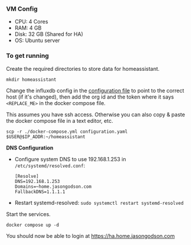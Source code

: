### VM Config
- CPU: 4 Cores
- RAM: 4 GB
- Disk: 32 GB (Shared for HA)
- OS: Ubuntu server

### To get running

Create the required directories to store data for homeassistant.

`mkdir homeassistant`

Change the influxdb config in the [configuration file](./configuration.yaml) to point to the correct host (if it's changed), then add the org id and the token where it says `<REPLACE_ME>` in the docker compose file.

This assumes you have ssh access. Otherwise you can also copy & paste the docker compose file in a text editor, etc.

`scp -r ./docker-compose.yml configuration.yaml $USER@$IP_ADDR:~/homeassistant`

**DNS Configuration**
- Configure system DNS to use 192.168.1.253 in `/etc/systemd/resolved.conf`:
    ```
    [Resolve]
    DNS=192.168.1.253
    Domains=~home.jasongodson.com
    FallbackDNS=1.1.1.1
    ```
- Restart systemd-resolved: `sudo systemctl restart systemd-resolved`

Start the services.

`docker compose up -d`

You should now be able to login at https://ha.home.jasongodson.com
